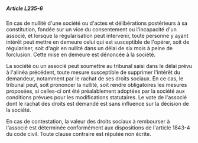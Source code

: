 ##### Article L235-6

En cas de nullité d'une société ou d'actes et délibérations postérieurs à sa constitution, fondée sur un vice du consentement ou l'incapacité d'un associé, et lorsque la régularisation peut intervenir, toute personne y ayant intérêt peut mettre en demeure celui qui est susceptible de l'opérer, soit de régulariser, soit d'agir en nullité dans un délai de six mois à peine de forclusion. Cette mise en demeure est dénoncée à la société.

La société ou un associé peut soumettre au tribunal saisi dans le délai prévu à l'alinéa précédent, toute mesure susceptible de supprimer l'intérêt du demandeur, notamment par le rachat de ses droits sociaux. En ce cas, le tribunal peut, soit prononcer la nullité, soit rendre obligatoires les mesures proposées, si celles-ci ont été préalablement adoptées par la société aux conditions prévues pour les modifications statutaires. Le vote de l'associé dont le rachat des droits est demandé est sans influence sur la décision de la société.

En cas de contestation, la valeur des droits sociaux à rembourser à l'associé est déterminée conformément aux dispositions de l'article 1843-4 du code civil. Toute clause contraire est réputée non écrite.

